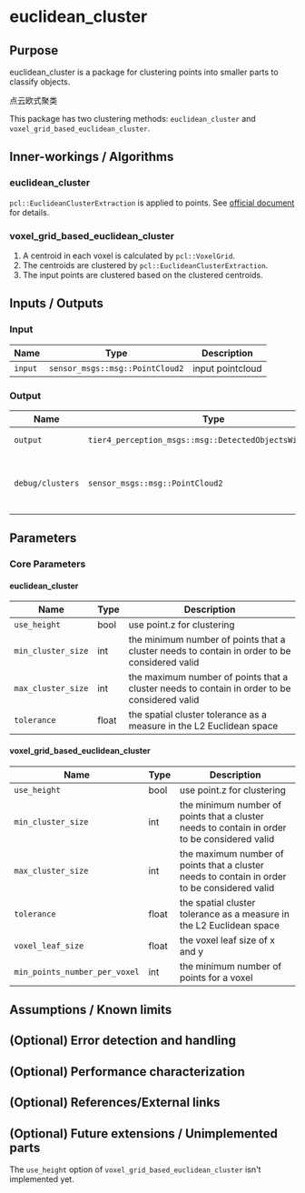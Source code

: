 # euclidean_cluster

## Purpose

euclidean_cluster is a package for clustering points into smaller parts to classify objects.

点云欧式聚类

This package has two clustering methods: `euclidean_cluster` and `voxel_grid_based_euclidean_cluster`.

## Inner-workings / Algorithms

### euclidean_cluster

`pcl::EuclideanClusterExtraction` is applied to points. See [official document](https://pcl.readthedocs.io/projects/tutorials/en/master/cluster_extraction.html) for details.

### voxel_grid_based_euclidean_cluster

1. A centroid in each voxel is calculated by `pcl::VoxelGrid`.
2. The centroids are clustered by `pcl::EuclideanClusterExtraction`.
3. The input points are clustered based on the clustered centroids.

## Inputs / Outputs

### Input

| Name    | Type                            | Description      |
| ------- | ------------------------------- | ---------------- |
| `input` | `sensor_msgs::msg::PointCloud2` | input pointcloud |

### Output

| Name             | Type                                                     | Description                                  |
| ---------------- | -------------------------------------------------------- | -------------------------------------------- |
| `output`         | `tier4_perception_msgs::msg::DetectedObjectsWithFeature` | cluster pointcloud                           |
| `debug/clusters` | `sensor_msgs::msg::PointCloud2`                          | colored cluster pointcloud for visualization |

## Parameters

### Core Parameters

#### euclidean_cluster

| Name               | Type  | Description                                                                                  |
| ------------------ | ----- | -------------------------------------------------------------------------------------------- |
| `use_height`       | bool  | use point.z for clustering                                                                   |
| `min_cluster_size` | int   | the minimum number of points that a cluster needs to contain in order to be considered valid |
| `max_cluster_size` | int   | the maximum number of points that a cluster needs to contain in order to be considered valid |
| `tolerance`        | float | the spatial cluster tolerance as a measure in the L2 Euclidean space                         |

#### voxel_grid_based_euclidean_cluster

| Name                          | Type  | Description                                                                                  |
| ----------------------------- | ----- | -------------------------------------------------------------------------------------------- |
| `use_height`                  | bool  | use point.z for clustering                                                                   |
| `min_cluster_size`            | int   | the minimum number of points that a cluster needs to contain in order to be considered valid |
| `max_cluster_size`            | int   | the maximum number of points that a cluster needs to contain in order to be considered valid |
| `tolerance`                   | float | the spatial cluster tolerance as a measure in the L2 Euclidean space                         |
| `voxel_leaf_size`             | float | the voxel leaf size of x and y                                                               |
| `min_points_number_per_voxel` | int   | the minimum number of points for a voxel                                                     |

## Assumptions / Known limits

<!-- Write assumptions and limitations of your implementation.

Example:
  This algorithm assumes obstacles are not moving, so if they rapidly move after the vehicle started to avoid them, it might collide with them.
  Also, this algorithm doesn't care about blind spots. In general, since too close obstacles aren't visible due to the sensing performance limit, please take enough margin to obstacles.
-->

## (Optional) Error detection and handling

<!-- Write how to detect errors and how to recover from them.

Example:
  This package can handle up to 20 obstacles. If more obstacles found, this node will give up and raise diagnostic errors.
-->

## (Optional) Performance characterization

<!-- Write performance information like complexity. If it wouldn't be the bottleneck, not necessary.

Example:
  ### Complexity

  This algorithm is O(N).

  ### Processing time

  ...
-->

## (Optional) References/External links

<!-- Write links you referred to when you implemented.

Example:
  [1] {link_to_a_thesis}
  [2] {link_to_an_issue}
-->

## (Optional) Future extensions / Unimplemented parts

The `use_height` option of `voxel_grid_based_euclidean_cluster` isn't implemented yet.
